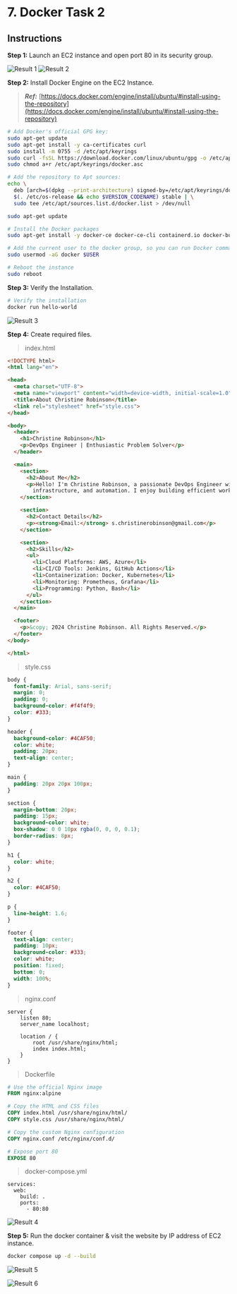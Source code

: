 # 7. Docker Task 2 #

## Instructions ##

**Step 1:** Launch an EC2 instance and open port 80 in its security group.

![Result 1](./screenshots/result-1.png)
![Result 2](./screenshots/result-2.png)

**Step 2:** Install Docker Engine on the EC2 Instance.

> ***Ref:*** [https://docs.docker.com/engine/install/ubuntu/#install-using-the-repository](https://docs.docker.com/engine/install/ubuntu/#install-using-the-repository)

```bash
# Add Docker's official GPG key:
sudo apt-get update
sudo apt-get install -y ca-certificates curl
sudo install -m 0755 -d /etc/apt/keyrings
sudo curl -fsSL https://download.docker.com/linux/ubuntu/gpg -o /etc/apt/keyrings/docker.asc
sudo chmod a+r /etc/apt/keyrings/docker.asc

# Add the repository to Apt sources:
echo \
  deb [arch=$(dpkg --print-architecture) signed-by=/etc/apt/keyrings/docker.asc] https://download.docker.com/linux/ubuntu \
  $(. /etc/os-release && echo $VERSION_CODENAME) stable | \
  sudo tee /etc/apt/sources.list.d/docker.list > /dev/null

sudo apt-get update

# Install the Docker packages
sudo apt-get install -y docker-ce docker-ce-cli containerd.io docker-buildx-plugin docker-compose-plugin

# Add the current user to the docker group, so you can run Docker commands without sudo.
sudo usermod -aG docker $USER

# Reboot the instance
sudo reboot
```

**Step 3:** Verify the Installation.

```bash
# Verify the installation 
docker run hello-world
```

![Result 3](./screenshots/result-3.png)

**Step 4:** Create required files.

> index.html

```html
<!DOCTYPE html>
<html lang="en">

<head>
  <meta charset="UTF-8">
  <meta name="viewport" content="width=device-width, initial-scale=1.0">
  <title>About Christine Robinson</title>
  <link rel="stylesheet" href="style.css">
</head>

<body>
  <header>
    <h1>Christine Robinson</h1>
    <p>DevOps Engineer | Enthusiastic Problem Solver</p>
  </header>

  <main>
    <section>
      <h2>About Me</h2>
      <p>Hello! I'm Christine Robinson, a passionate DevOps Engineer with expertise in CI/CD pipelines, cloud
        infrastructure, and automation. I enjoy building efficient workflows and delivering scalable solutions.</p>
    </section>

    <section>
      <h2>Contact Details</h2>
      <p><strong>Email:</strong> s.christinerobinson@gmail.com</p>
    </section>

    <section>
      <h2>Skills</h2>
      <ul>
        <li>Cloud Platforms: AWS, Azure</li>
        <li>CI/CD Tools: Jenkins, GitHub Actions</li>
        <li>Containerization: Docker, Kubernetes</li>
        <li>Monitoring: Prometheus, Grafana</li>
        <li>Programming: Python, Bash</li>
      </ul>
    </section>
  </main>

  <footer>
    <p>&copy; 2024 Christine Robinson. All Rights Reserved.</p>
  </footer>
</body>

</html>
```

> style.css

```css
body {
  font-family: Arial, sans-serif;
  margin: 0;
  padding: 0;
  background-color: #f4f4f9;
  color: #333;
}

header {
  background-color: #4CAF50;
  color: white;
  padding: 20px;
  text-align: center;
}

main {
  padding: 20px 20px 100px;
}

section {
  margin-bottom: 20px;
  padding: 15px;
  background-color: white;
  box-shadow: 0 0 10px rgba(0, 0, 0, 0.1);
  border-radius: 8px;
}

h1 {
  color: white;
}

h2 {
  color: #4CAF50;
}

p {
  line-height: 1.6;
}

footer {
  text-align: center;
  padding: 10px;
  background-color: #333;
  color: white;
  position: fixed;
  bottom: 0;
  width: 100%;
}
```

> nginx.conf

```nginx
server {
    listen 80;
    server_name localhost;

    location / {
        root /usr/share/nginx/html;
        index index.html;
    }
}
```

> Dockerfile

```Dockerfile
# Use the official Nginx image
FROM nginx:alpine

# Copy the HTML and CSS files
COPY index.html /usr/share/nginx/html/
COPY style.css /usr/share/nginx/html/

# Copy the custom Nginx configuration
COPY nginx.conf /etc/nginx/conf.d/

# Expose port 80
EXPOSE 80
```

> docker-compose.yml

```docker-compose
services:
  web:
    build: .
    ports:
      - 80:80
```

![Result 4](./screenshots/result-4.png)

**Step 5:** Run the docker container & visit the website by IP address of EC2 instance.

```bash
docker compose up -d --build
```

![Result 5](./screenshots/result-5.png)

![Result 6](./screenshots/result-6.png)
